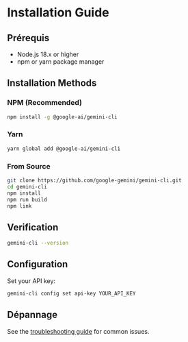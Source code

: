 # Installation Guide

## Prérequis

- Node.js 18.x or higher
- npm or yarn package manager

## Installation Methods

### NPM (Recommended)

```bash
npm install -g @google-ai/gemini-cli
```

### Yarn

```bash
yarn global add @google-ai/gemini-cli
```

### From Source

```bash
git clone https://github.com/google-gemini/gemini-cli.git
cd gemini-cli
npm install
npm run build
npm link
```

## Verification

```bash
gemini-cli --version
```

## Configuration

Set your API key:

```bash
gemini-cli config set api-key YOUR_API_KEY
```

## Dépannage

See the [troubleshooting guide](./troubleshooting.md) for common issues.
